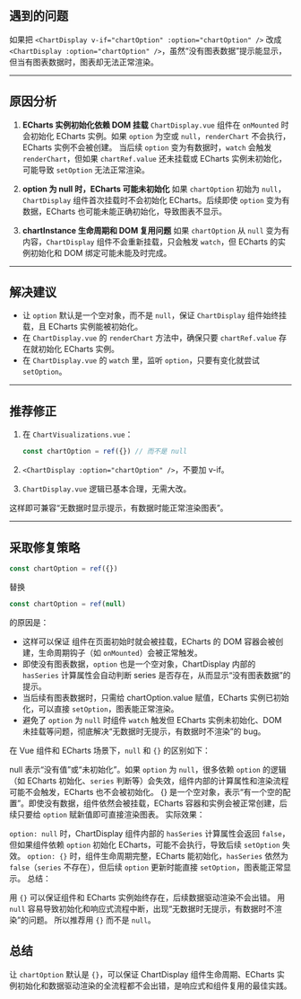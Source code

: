 
## 遇到的问题

如果把 `<ChartDisplay v-if="chartOption" :option="chartOption" />` 改成 `<ChartDisplay :option="chartOption" />`，虽然“没有图表数据”提示能显示，但当有图表数据时，图表却无法正常渲染。

---

## 原因分析

1. **ECharts 实例初始化依赖 DOM 挂载**
   `ChartDisplay.vue` 组件在 `onMounted` 时会初始化 ECharts 实例。如果 `option` 为空或 `null`，`renderChart` 不会执行，ECharts 实例不会被创建。
   当后续 `option` 变为有数据时，`watch` 会触发 `renderChart`，但如果 `chartRef.value` 还未挂载或 ECharts 实例未初始化，可能导致 `setOption` 无法正常渲染。

2. **option 为 null 时，ECharts 可能未初始化**
   如果 `chartOption` 初始为 `null`，`ChartDisplay` 组件首次挂载时不会初始化 ECharts。后续即使 `option` 变为有数据，ECharts 也可能未能正确初始化，导致图表不显示。

3. **chartInstance 生命周期和 DOM 复用问题**
   如果 `chartOption` 从 `null` 变为有内容，`ChartDisplay` 组件不会重新挂载，只会触发 `watch`，但 ECharts 的实例初始化和 DOM 绑定可能未能及时完成。

---

## 解决建议

- 让 `option` 默认是一个空对象，而不是 `null`，保证 `ChartDisplay` 组件始终挂载，且 ECharts 实例能被初始化。
- 在 `ChartDisplay.vue` 的 `renderChart` 方法中，确保只要 `chartRef.value` 存在就初始化 ECharts 实例。
- 在 `ChartDisplay.vue` 的 `watch` 里，监听 `option`，只要有变化就尝试 `setOption`。

---

## 推荐修正

1. 在 `ChartVisualizations.vue`：
   ```js
   const chartOption = ref({}) // 而不是 null
   ```

2. `<ChartDisplay :option="chartOption" />`，不要加 v-if。

3. `ChartDisplay.vue` 逻辑已基本合理，无需大改。

这样即可兼容“无数据时显示提示，有数据时能正常渲染图表”。

---

## 采取修复策略
   ```js
   const chartOption = ref({})
   ```
替换

   ```js
   const chartOption = ref(null)
   ```
的原因是：
- 这样可以保证 <ChartDisplay :option="chartOption" /> 组件在页面初始时就会被挂载，ECharts 的 DOM 容器会被创建，生命周期钩子（如 `onMounted`）会被正常触发。
- 即使没有图表数据，`option` 也是一个空对象，ChartDisplay 内部的 `hasSeries` 计算属性会自动判断 series 是否存在，从而显示“没有图表数据”的提示。
- 当后续有图表数据时，只需给 chartOption.value 赋值，ECharts 实例已初始化，可以直接 `setOption`，图表能正常渲染。
- 避免了 `option` 为 `null` 时组件 `watch` 触发但 ECharts 实例未初始化、DOM 未挂载等问题，彻底解决“无数据时无提示，有数据时不渲染”的 bug。

在 Vue 组件和 ECharts 场景下，`null` 和 `{}` 的区别如下：

null 表示“没有值”或“未初始化”。如果 `option` 为 `null`，很多依赖 `option` 的逻辑（如 ECharts 初始化、`series` 判断等）会失效，组件内部的计算属性和渲染流程可能不会触发，ECharts 也不会被初始化。
{} 是一个空对象，表示“有一个空的配置”。即使没有数据，组件依然会被挂载，ECharts 容器和实例会被正常创建，后续只要给 `option` 赋新值即可直接渲染图表。
实际效果：

`option: null` 时，ChartDisplay 组件内部的 `hasSeries` 计算属性会返回 `false`，但如果组件依赖 `option` 初始化 ECharts，可能不会执行，导致后续 `setOption` 失效。
`option: {}` 时，组件生命周期完整，ECharts 能初始化，`hasSeries` 依然为 `false`（`series` 不存在），但后续 `option` 更新时能直接 `setOption`，图表能正常显示。
总结：

用 `{}` 可以保证组件和 ECharts 实例始终存在，后续数据驱动渲染不会出错。
用 `null` 容易导致初始化和响应式流程中断，出现“无数据时无提示，有数据时不渲染”的问题。
所以推荐用 `{}` 而不是 `null`。

## 总结
让 `chartOption` 默认是 `{}`，可以保证 ChartDisplay 组件生命周期、ECharts 实例初始化和数据驱动渲染的全流程都不会出错，是响应式和组件复用的最佳实践。